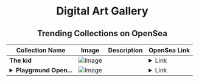 <div align="center">

# Digital Art Gallery

## Trending Collections on OpenSea

| Collection Name                       | Image                                                                                     | Description                       | OpenSea Link                                                                                          |
|---------------------------------------|-------------------------------------------------------------------------------------------|-----------------------------------|--------------------------------------------------------------------------------------------------------|
| **The kid** | ![Image](https://i.seadn.io/s/raw/files/4632ea98cbdacd33b357446609251cfb.jpg?w=500&auto=format?w=200&auto=format) |  | <details><summary>Link</summary>[The kid](https://opensea.io/collection/the-kid-8)</details> |
| **<details><summary>Playground Open...</summary>Playground Open Ticketing Ecosystem Event 12257</details>** | ![Image](https://i.seadn.io/s/raw/files/ad4b567b5e819f5eb9dc8588aeb6896f.png?w=500&auto=format?w=200&auto=format) |  | <details><summary>Link</summary>[Playground Open Ticketing Ecosystem Event 12257](https://opensea.io/collection/playground-open-ticketing-ecosystem-event-12257)</details> |

</div>